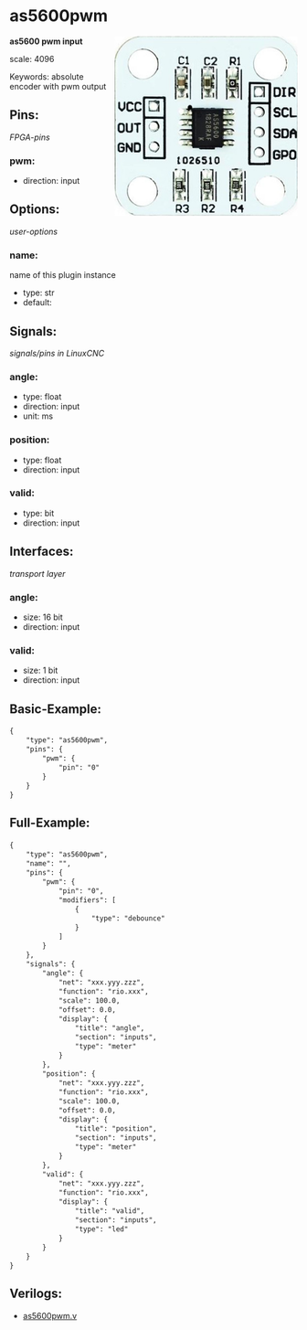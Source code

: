 # as5600pwm

<img align="right" width="320" src="image.png">

**as5600 pwm input**

scale: 4096

Keywords: absolute encoder with pwm output

## Pins:
*FPGA-pins*
### pwm:

 * direction: input


## Options:
*user-options*
### name:
name of this plugin instance

 * type: str
 * default: 


## Signals:
*signals/pins in LinuxCNC*
### angle:

 * type: float
 * direction: input
 * unit: ms

### position:

 * type: float
 * direction: input

### valid:

 * type: bit
 * direction: input


## Interfaces:
*transport layer*
### angle:

 * size: 16 bit
 * direction: input

### valid:

 * size: 1 bit
 * direction: input


## Basic-Example:
```
{
    "type": "as5600pwm",
    "pins": {
        "pwm": {
            "pin": "0"
        }
    }
}
```

## Full-Example:
```
{
    "type": "as5600pwm",
    "name": "",
    "pins": {
        "pwm": {
            "pin": "0",
            "modifiers": [
                {
                    "type": "debounce"
                }
            ]
        }
    },
    "signals": {
        "angle": {
            "net": "xxx.yyy.zzz",
            "function": "rio.xxx",
            "scale": 100.0,
            "offset": 0.0,
            "display": {
                "title": "angle",
                "section": "inputs",
                "type": "meter"
            }
        },
        "position": {
            "net": "xxx.yyy.zzz",
            "function": "rio.xxx",
            "scale": 100.0,
            "offset": 0.0,
            "display": {
                "title": "position",
                "section": "inputs",
                "type": "meter"
            }
        },
        "valid": {
            "net": "xxx.yyy.zzz",
            "function": "rio.xxx",
            "display": {
                "title": "valid",
                "section": "inputs",
                "type": "led"
            }
        }
    }
}
```

## Verilogs:
 * [as5600pwm.v](as5600pwm.v)
